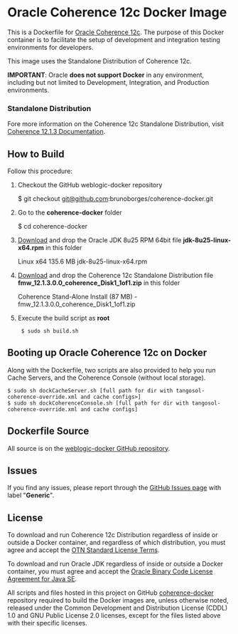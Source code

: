 # Oracle Coherence 12c Docker Image

This is a Dockerfile for [Oracle Coherence 12c](http://www.oracle.com/technetwork/middleware/coherence/overview/index.html). The purpose of this Docker container is to facilitate the setup of development and integration testing environments for developers.

This image uses the Standalone Distribution of Coherence 12c.

**IMPORTANT**: Oracle **does not support Docker** in any environment, including but not limited to Development, Integration, and Production environments.

### Standalone Distribution
Fore more information on the Coherence 12c Standalone Distribution, visit [Coherence 12.1.3 Documentation](http://docs.oracle.com/middleware/1213/coherence/index.html).

## How to Build

Follow this procedure:

1. Checkout the GitHub weblogic-docker repository

	$ git checkout git@github.com:brunoborges/coherence-docker.git

2. Go to the **coherence-docker** folder

	$ cd coherence-docker 

3. [Download](http://www.oracle.com/technetwork/java/javase/downloads/jdk8-downloads-2133151.html) and drop the Oracle JDK 8u25 RPM 64bit file **jdk-8u25-linux-x64.rpm** in this folder

	Linux x64	135.6 MB  	jdk-8u25-linux-x64.rpm

4. [Download](http://www.oracle.com/technetwork/middleware/coherence/downloads/index.html) and drop the Coherence 12c Standalone Distribution file **fmw_12.1.3.0.0_coherence_Disk1_1of1.zip** in this folder

	Coherence Stand-Alone Install  (87 MB) - fmw_12.1.3.0.0_coherence_Disk1_1of1.zip

5. Execute the build script as **root**

        $ sudo sh build.sh

## Booting up Oracle Coherence 12c on Docker

Along with the Dockerfile, two scripts are also provided to help you run Cache Servers, and the Coherence Console (without local storage).

	$ sudo sh dockCacheServer.sh [full path for dir with tangosol-coherence-override.xml and cache configs>]
	$ sudo sh dockCoherenceConsole.sh [full path for dir with tangosol-coherence-override.xml and cache configs]

## Dockerfile Source
All source is on the [weblogic-docker GitHub repository](https://github.com/weblogic-community/weblogic-docker).

## Issues
If you find any issues, please report through the [GitHub Issues page](https://github.com/weblogic-community/weblogic-docker/issues) with label "**Generic**".

## License
To download and run Coherence 12c Distribution regardless of inside or outside a Docker container, and regardless of which distribution, you must agree and accept the [OTN Standard License Terms](http://www.oracle.com/technetwork/licenses/standard-license-152015.html).

To download and run Oracle JDK regardless of inside or outside a Docker container, you must agree and accept the [Oracle Binary Code License Agreement for Java SE](http://www.oracle.com/technetwork/java/javase/terms/license/index.html).

All scripts and files hosted in this project on GitHub [coherence-docker](https://github.com/brunoborges/coherence-docker/) repository required to build the Docker images are, unless otherwise noted, released under the Common Development and Distribution License (CDDL) 1.0 and GNU Public License 2.0 licenses, except for the files listed above with their specific licenses.
